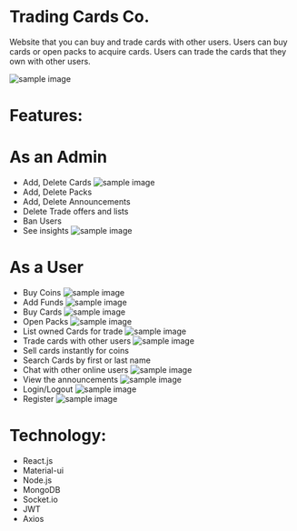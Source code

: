 # Trading Cards Co.
Website that you can buy and trade cards with other users.
Users can buy cards or open packs to acquire cards.
Users can trade the cards that they own with other users.

![sample image](https://github.com/fcamgz/tradingcards-public/blob/main/images/welcome-page.PNG?raw=true)

# Features:
# As an Admin
- Add, Delete Cards
![sample image](https://github.com/fcamgz/tradingcards-public/blob/main/images/add-card.PNG?raw=true)
- Add, Delete Packs
- Add, Delete Announcements
- Delete Trade offers and lists
- Ban Users
- See insights
![sample image](https://github.com/fcamgz/tradingcards-public/blob/main/images/admin-dashboard.PNG?raw=true)

# As a User
- Buy Coins
![sample image](https://github.com/fcamgz/tradingcards-public/blob/main/images/buy-coins.PNG?raw=true)
- Add Funds
![sample image](https://github.com/fcamgz/tradingcards-public/blob/main/images/add-funds.PNG?raw=true)
- Buy Cards
![sample image](https://github.com/fcamgz/tradingcards-public/blob/main/images/buy-card.PNG?raw=true)
- Open Packs
![sample image](https://github.com/fcamgz/tradingcards-public/blob/main/images/open-pack.PNG?raw=true)
- List owned Cards for trade
![sample image](https://github.com/fcamgz/tradingcards-public/blob/main/images/trade-market.PNG?raw=true)
- Trade cards with other users
![sample image](https://github.com/fcamgz/tradingcards-public/blob/main/images/trade-offer.PNG?raw=true)
- Sell cards instantly for coins
- Search Cards by first or last name
- Chat with other online users
![sample image](https://github.com/fcamgz/tradingcards-public/blob/main/images/chat.PNG?raw=true)
- View the announcements
![sample image](https://github.com/fcamgz/tradingcards-public/blob/main/images/announcements.PNG?raw=true)
- Login/Logout
![sample image](https://github.com/fcamgz/tradingcards-public/blob/main/images/login.PNG?raw=true)
- Register
![sample image](https://github.com/fcamgz/tradingcards-public/blob/main/images/register.PNG?raw=true)

# Technology: 
- React.js
- Material-ui
- Node.js
- MongoDB
- Socket.io
- JWT
- Axios
